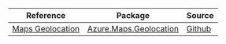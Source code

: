 | Reference | Package | Source |
|---|---|---|
|[Maps Geolocation](maps.geolocation-readme.md)|[Azure.Maps.Geolocation](https://www.nuget.org/packages/Azure.Maps.Geolocation)|[Github](https://github.com/Azure/azure-sdk-for-net/blob/main/sdk/maps/Azure.Maps.Geolocation)|
